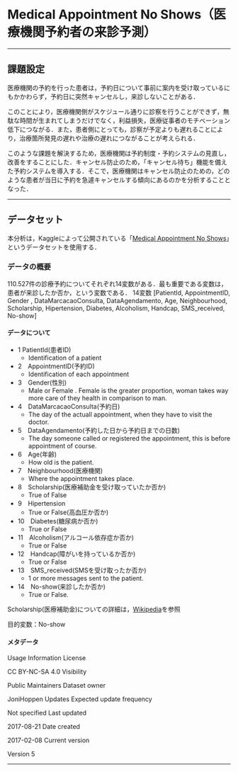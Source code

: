 # Medical Appointment No Shows（医療機関予約者の来診予測）

---

## 課題設定

医療機関の予約を行った患者は，予約日について事前に案内を受け取っているにもかかわらず，予約日に突然キャンセルし，来診しないことがある．

このことにより，医療機関側がスケジュール通りに診察を行うことができず，無駄な時間が生まれてしまうだけでなく，利益損失，医療従事者のモチベーション低下につながる．また，患者側にとっても，診察が予定よりも遅れることにより，治療箇所発見の遅れや治療の遅れにつながることが考えられる．

このような課題を解決するため，医療機関は予約制度・予約システムの見直し，改善をすることにした．キャンセル防止のため，「キャンセル待ち」機能を備えた予約システムを導入する．そこで，医療機関はキャンセル防止のための，どのような患者が当日に予約を急遽キャンセルする傾向にあるのかを分析することとなった．

---
## データセット
本分析は，Kaggleによって公開されている「[Medical Appointment No Shows](https://www.kaggle.com/joniarroba/noshowappointments)」というデータセットを使用する．

### データの概要
110.527件の診療予約についてそれぞれ14変数がある．最も重要である変数は，患者が来診したか否か，という変数である．
14変数 [PatientId, AppointmentID, Gender
, DataMarcacaoConsulta, DataAgendamento, Age, Neighbourhood, Scholarship, Hipertension, Diabetes, Alcoholism, Handcap, SMS_received, No-show]

#### データについて
- 1  PatientId(患者ID)
  - Identification of a patient
- 2　AppointmentID(予約ID)
  - Identification of each appointment
- 3　Gender(性別)
  - Male or Female . Female is the greater proportion, woman takes way more care of they health in comparison to man.
- 4　DataMarcacaoConsulta(予約日)
  - The day of the actuall appointment, when they have to visit the doctor.
- 5　DataAgendamento(予約した日から予約日までの日数)
  - The day someone called or registered the appointment, this is before appointment of course.
- 6　Age(年齢)
  - How old is the patient.
- 7　Neighbourhood(医療機関)
  - Where the appointment takes place.
- 8　Scholarship(医療補助金を受け取っていたか否か)
  - True of False
- 9　Hipertension
  - True or False(高血圧か否か)
- 10　Diabetes(糖尿病か否か)
  - True or False
- 11　Alcoholism(アルコール依存症か否か)
  - True or False
- 12　Handcap(障がいを持っているか否か)
  - True or False
- 13　SMS_received(SMSを受け取ったか否か)
  - 1 or more messages sent to the patient.
- 14　No-show(来診したか否か)
  - True or False.

Scholarship(医療補助金)についての詳細は，[Wikipedia](https://en.wikipedia.org/wiki/Bolsa_Fam%C3%ADlia)を参照

目的変数：No-show 
#### メタデータ
Usage Information
License

CC BY-NC-SA 4.0
Visibility

Public
Maintainers
Dataset owner

JoniHoppen
Updates
Expected update frequency

Not specified
Last updated

2017-08-21
Date created

2017-02-08
Current version

Version 5

---


